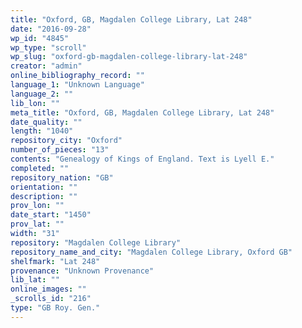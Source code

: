 ```yaml
---
title: "Oxford, GB, Magdalen College Library, Lat 248"
date: "2016-09-28"
wp_id: "4845"
wp_type: "scroll"
wp_slug: "oxford-gb-magdalen-college-library-lat-248"
creator: "admin"
online_bibliography_record: ""
language_1: "Unknown Language"
language_2: ""
lib_lon: ""
meta_title: "Oxford, GB, Magdalen College Library, Lat 248"
date_quality: ""
length: "1040"
repository_city: "Oxford"
number_of_pieces: "13"
contents: "Genealogy of Kings of England. Text is Lyell E."
completed: ""
repository_nation: "GB"
orientation: ""
description: ""
prov_lon: ""
date_start: "1450"
prov_lat: ""
width: "31"
repository: "Magdalen College Library"
repository_name_and_city: "Magdalen College Library, Oxford GB"
shelfmark: "Lat 248"
provenance: "Unknown Provenance"
lib_lat: ""
online_images: ""
_scrolls_id: "216"
type: "GB Roy. Gen."
---
```



